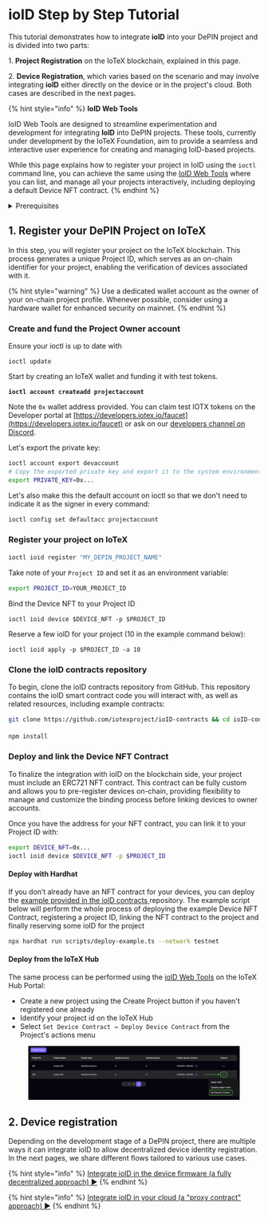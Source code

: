 # ioID Step by Step Tutorial

This tutorial demonstrates how to integrate **ioID** into your DePIN project and is divided into two parts:

1\. **Project Registration** on the IoTeX blockchain, explained in this page.

2\. **Device Registration**, which varies based on the scenario and may involve integrating **ioID** either directly on the device or in the project's cloud. Both cases are described in the next pages.

{% hint style="info" %}
**IoID Web Tools**

IoID Web Tools are designed to streamline experimentation and development for integrating **IoID** into DePIN projects. These tools, currently under development by the IoTeX Foundation, aim to provide a seamless and interactive user experience for creating and managing IoID-based projects.&#x20;

While this page explains how to register your project in IoID using the `ioctl` command line, you can achieve the same using the [IoID Web Tools](https://hub.iotex.io/dev/ioid) where you can list, and manage all your projects interactively, including deploying a default Device NFT contract.
{% endhint %}

<details>

<summary>Prerequisites</summary>

Before you begin working with the IoTeX blockchain and related tools, follow these preliminary steps to set up your development environment.

### Tools

Ensure you have the following tools installed:

* [ioctl](https://docs.iotex.io/builders/reference-docs/ioctl-client#install-latest-release-build): For interacting with the IoTeX blockchain.
* [curl](https://curl.se/): For sending messages to the API node.
* [jq](https://jqlang.github.io/jq/): Optional, to format JSON output.

### Create and fund a Developer wallet

Start by creating an IoTeX developer wallet and funding it with test tokens.

```bash
ioctl account createadd devaccount
```

Note the `0x` wallet address provided.&#x20;

Set ioctl on the IoTeX testnet:

```bash
ioctl config set endpoint api.testnet.iotex.one:443
```

### **Claim test IOTX**

You can claim test IOTX tokens on the IoTeX Developer portal at [https://developers.iotex.io/faucet](https://developers.iotex.io/faucet).

**Configure Metamask**: if you need to configure Metamask with IoTeX for convenience, you can do so on the&#x20;

Check the balance of your wallet with:

```bash
ioctl account balance devaccount
```

If needed, export the private key with:

```
ioctl account export devaccount
```

</details>

## 1. Register your DePIN Project on IoTeX

In this step, you will register your project on the IoTeX blockchain. This process generates a unique Project ID, which serves as an on-chain identifier for your project, enabling the verification of devices associated with it.

{% hint style="warning" %}
Use a dedicated wallet account as the owner of your on-chain project profile. Whenever possible, consider using a hardware wallet for enhanced security on mainnet.
{% endhint %}

### Create and fund the Project Owner account

Ensure your ioctl is up to date with

```
ioctl update
```

Start by creating an IoTeX wallet and funding it with test tokens.

<pre class="language-bash"><code class="lang-bash"><strong>ioctl account createadd projectaccount
</strong></code></pre>

Note the `0x` wallet address provided. You can claim test IOTX tokens on the Developer portal at [https://developers.iotex.io/faucet](https://developers.iotex.io/faucet) or ask on our [developers channel on Discord](https://discord.gg/iotex).&#x20;

Let's export the private key:

```bash
ioctl account export devaccount
# Copy the exported private key and export it to the system environment
export PRIVATE_KEY=0x...
```

Let's also make this the default account on ioctl so that we don't need to indicate it as the signer in every command:

```bash
ioctl config set defaultacc projectaccount
```

### Register your project on IoTeX

```bash
ioctl ioid register "MY_DEPIN_PROJECT_NAME"
```

Take note of your `Project ID` and set it as an environment variable:

```bash
export PROJECT_ID=YOUR_PROJECT_ID
```

Bind the Device NFT to your Project ID

```
ioctl ioid device $DEVICE_NFT -p $PROJECT_ID
```

Reserve a few ioID for your project (10 in the example command below):

```
ioctl ioid apply -p $PROJECT_ID -a 10
```

### Clone the ioID contracts repository

To begin, clone the ioID contracts repository from GitHub. This repository contains the ioID smart contract code you will interact with, as well as related resources, including example contracts:

```bash
git clone https://github.com/iotexproject/ioID-contracts && cd ioID-contracts

npm install
```

### Deploy and link the Device NFT Contract

To finalize the integration with ioID on the blockchain side, your project must include an ERC721 NFT contract. This contract can be fully custom and allows you to pre-register devices on-chain, providing flexibility to manage and customize the binding process before linking devices to owner accounts.&#x20;

Once you have the address for your NFT contract, you can link it to your Project ID with:

```bash
export DEVICE_NFT=0x...
ioctl ioid device $DEVICE_NFT -p $PROJECT_ID
```

#### Deploy with Hardhat

If you don’t already have an NFT contract for your devices, you can deploy the [example provided in the ioID contracts ](https://github.com/iotexproject/ioID-contracts/blob/main/contracts/examples/DeviceNFT.sol)repository. The example script below will perform the whole process of deploying the example Device NFT Contract, registering a project ID, linking the NFT contract to the project and finally reserving some ioID for the project &#x20;

```bash
npx hardhat run scripts/deploy-example.ts --network testnet
```

#### Deploy from the IoTeX Hub

The same process can be performed using the [ioID Web Tools](https://hub.iotex.io/dev/ioid) on the IoTeX Hub Portal:

* Create a new project using the Create Project button if you haven't registered one already
* Identify your project id on the IoTeX Hub
* Select `Set Device Contract → Deploy Device Contract` from the Project's actions menu

<figure><img src="../../../.gitbook/assets/image.png" alt=""><figcaption></figcaption></figure>

## 2. Device registration

Depending on the development stage of a DePIN project, there are multiple ways it can integrate ioID to allow decentralized device identity registration. In the next pages, we share different flows tailored to various use cases.

{% hint style="info" %}
[Integrate ioID in the device firmware (a fully decentralized approach) ](a-fully-decentralized-approach.md)[►](https://docs.iotex.io/depin-infra-modules-dim/ioid-depin-identities/integration-guide/bind-the-device-nft#example-device-nft-contract)
{% endhint %}

{% hint style="info" %}
[Integrate ioID in your cloud (a "proxy contract" approach) ►](a-proxy-contract-approach.md)
{% endhint %}

